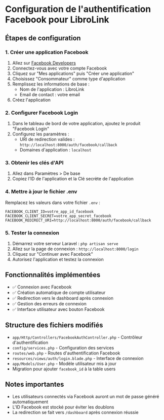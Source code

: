 # Configuration de l'authentification Facebook pour LibroLink

## Étapes de configuration

### 1. Créer une application Facebook

1. Allez sur [Facebook Developers](https://developers.facebook.com/)
2. Connectez-vous avec votre compte Facebook
3. Cliquez sur "Mes applications" puis "Créer une application"
4. Choisissez "Consommateur" comme type d'application
5. Remplissez les informations de base :
   - Nom de l'application : LibroLink
   - Email de contact : votre email
6. Créez l'application

### 2. Configurer Facebook Login

1. Dans le tableau de bord de votre application, ajoutez le produit "Facebook Login"
2. Configurez les paramètres :
   - URI de redirection valides : `http://localhost:8000/auth/facebook/callback`
   - Domaines d'application : `localhost`

### 3. Obtenir les clés d'API

1. Allez dans Paramètres > De base
2. Copiez l'ID de l'application et la Clé secrète de l'application

### 4. Mettre à jour le fichier .env

Remplacez les valeurs dans votre fichier `.env` :

```env
FACEBOOK_CLIENT_ID=votre_app_id_facebook
FACEBOOK_CLIENT_SECRET=votre_app_secret_facebook
FACEBOOK_REDIRECT_URI=http://localhost:8000/auth/facebook/callback
```

### 5. Tester la connexion

1. Démarrez votre serveur Laravel : `php artisan serve`
2. Allez sur la page de connexion : `http://localhost:8000/login`
3. Cliquez sur "Continuer avec Facebook"
4. Autorisez l'application et testez la connexion

## Fonctionnalités implémentées

- ✅ Connexion avec Facebook
- ✅ Création automatique de compte utilisateur
- ✅ Redirection vers le dashboard après connexion
- ✅ Gestion des erreurs de connexion
- ✅ Interface utilisateur avec bouton Facebook

## Structure des fichiers modifiés

- `app/Http/Controllers/FacebookAuthController.php` - Contrôleur d'authentification
- `config/services.php` - Configuration des services
- `routes/web.php` - Routes d'authentification Facebook
- `resources/views/auth/login.blade.php` - Interface de connexion
- `app/Models/User.php` - Modèle utilisateur mis à jour
- Migration pour ajouter `facebook_id` à la table users

## Notes importantes

- Les utilisateurs connectés via Facebook auront un mot de passe généré automatiquement
- L'ID Facebook est stocké pour éviter les doublons
- La redirection se fait vers `/dashboard` après connexion réussie